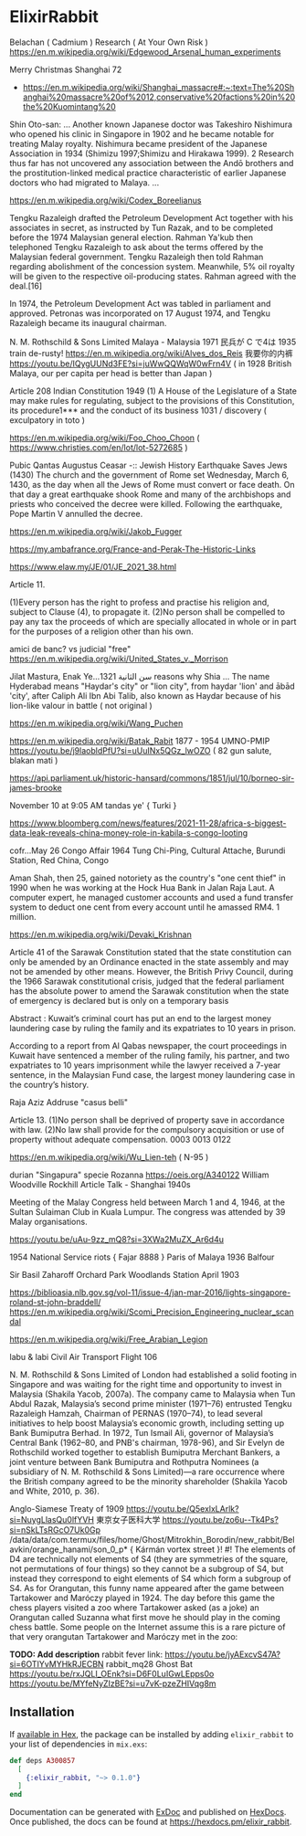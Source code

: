 # ElixirRabbit
Belachan ( Cadmium ) Research
( At Your Own Risk )
https://en.m.wikipedia.org/wiki/Edgewood_Arsenal_human_experiments

Merry Christmas Shanghai 72
- https://en.m.wikipedia.org/wiki/Shanghai_massacre#:~:text=The%20Shanghai%20massacre%20of%2012,conservative%20factions%20in%20the%20Kuomintang%20
  
Shin Oto-san:
... Another known Japanese doctor was Takeshiro Nishimura who opened his clinic in Singapore in 1902 and he became notable for treating Malay royalty. Nishimura became president of the Japanese Association in 1934 (Shimizu 1997;Shimizu and Hirakawa 1999). 2 Research thus far has not uncovered any association between the Andō brothers and the prostitution-linked medical practice characteristic of earlier Japanese doctors who had migrated to Malaya. ...

https://en.m.wikipedia.org/wiki/Codex_Boreelianus

Tengku Razaleigh drafted the Petroleum Development Act together with his associates in secret, as instructed by Tun Razak, and to be completed before the 1974 Malaysian general election. Rahman Ya'kub then telephoned Tengku Razaleigh to ask about the terms offered by the Malaysian federal government. Tengku Razaleigh then told Rahman regarding abolishment of the concession system. Meanwhile, 5% oil royalty will be given to the respective oil-producing states. Rahman agreed with the deal.[16]

In 1974, the Petroleum Development Act was tabled in parliament and approved. Petronas was incorporated on 17 August 1974, and Tengku Razaleigh became its inaugural chairman.

N. M. Rothschild & Sons Limited
Malaya - Malaysia 1971
民兵が C で4は
1935 train de-rusty!
https://en.m.wikipedia.org/wiki/Alves_dos_Reis
我要你的内裤
https://youtu.be/IQygUUNd3FE?si=juWwQQWqW0wFrn4V
( in 1928 British Malaya, our per capita per head is better than Japan )

Article 208 Indian Constitution 1949
(1) A House of the Legislature of a State may make rules for regulating, subject to the provisions of this Constitution, its procedure1*** and the conduct of its business 1031 / discovery
( exculpatory in toto )

https://en.m.wikipedia.org/wiki/Foo_Choo_Choon
( https://www.christies.com/en/lot/lot-5272685 )

Pubic Qantas Augustus Ceasar
-:: Jewish History
Earthquake Saves Jews (1430)
The church and the government of Rome set Wednesday, March 6, 1430, as the day when all the Jews of Rome must convert or face death. On that day a great earthquake shook Rome and many of the archbishops and priests who conceived the decree were killed. Following the earthquake, Pope Martin V annulled the decree.

https://en.m.wikipedia.org/wiki/Jakob_Fugger

https://my.ambafrance.org/France-and-Perak-The-Historic-Links

https://www.elaw.my/JE/01/JE_2021_38.html

Article 11.

(1)Every person has the right to profess and practise his religion and, subject to Clause (4), to propagate it. (2)No person shall be compelled to pay any tax the proceeds of which are specially allocated in whole or in part for the purposes of a religion other than his own.

amici de banc? vs judicial "free"
https://en.m.wikipedia.org/wiki/United_States_v._Morrison


Jilat Mastura, Enak Ye...سن الثانية
1321 reasons why Shia ...
The name Hyderabad means "Haydar's city" or "lion city", from haydar 'lion' and ābād 'city', after Caliph Ali Ibn Abi Talib, also known as Haydar because of his lion-like valour in battle ( not original )

https://en.m.wikipedia.org/wiki/Wang_Puchen

https://en.m.wikipedia.org/wiki/Batak_Rabit 1877 - 1954
UMNO-PMIP
https://youtu.be/j9laobldPfU?si=uUuINx5QGz_lwOZO
( 82 gun salute, blakan mati )

https://api.parliament.uk/historic-hansard/commons/1851/jul/10/borneo-sir-james-brooke

November 10 at 9:05 AM
tandas ye' { Turki }

https://www.bloomberg.com/news/features/2021-11-28/africa-s-biggest-data-leak-reveals-china-money-role-in-kabila-s-congo-looting

cofr...May 26 Congo Affair 1964
Tung Chi-Ping, Cultural Attache,
Burundi Station, Red China, Congo

Aman Shah, then 25, gained notoriety as the country's "one cent thief" in 1990 when he was working at the Hock Hua Bank in Jalan Raja Laut. A computer expert, he managed customer accounts and used a fund transfer system to deduct one cent from every account until he amassed RM4. 1 million.

https://en.m.wikipedia.org/wiki/Devaki_Krishnan

Article 41 of the Sarawak Constitution stated that the state constitution can only be amended by an Ordinance enacted in the state assembly and may not be amended by other means. However, the British Privy Council, during the 1966 Sarawak constitutional crisis, judged that the federal parliament has the absolute power to amend the Sarawak constitution when the state of emergency is declared but is only on a temporary basis


Abstract :
Kuwait’s criminal court has put an end to the largest money laundering case by ruling the family and its expatriates to 10 years in prison.

According to a report from Al Qabas newspaper, the court proceedings in Kuwait have sentenced a member of the ruling family, his partner, and two expatriates to 10 years imprisonment while the lawyer received a 7-year sentence, in the Malaysian Fund case, the largest money laundering case in the country’s history.

Raja Aziz Addruse "casus belli"

Article 13.
(1)No person shall be deprived of property save in accordance with law. (2)No law shall provide for the compulsory acquisition or use of property without adequate compensation.
0003
0013
0122

https://en.m.wikipedia.org/wiki/Wu_Lien-teh ( N-95 )


durian "Singapura" specie Rozanna
https://oeis.org/A340122
William Woodville Rockhill
Article Talk - Shanghai 1940s

Meeting of the Malay Congress held between March 1 and 4, 1946, at the Sultan Sulaiman Club in Kuala Lumpur. The congress was attended by 39 Malay organisations. 


https://youtu.be/uAu-9zz_mQ8?si=3XWa2MuZX_Ar6d4u

1954 National Service riots
{ Fajar 8888 }
Paris of Malaya 1936 Balfour

Sir Basil Zaharoff
Orchard Park
Woodlands Station April 1903

https://biblioasia.nlb.gov.sg/vol-11/issue-4/jan-mar-2016/lights-singapore-roland-st-john-braddell/
https://en.m.wikipedia.org/wiki/Scomi_Precision_Engineering_nuclear_scandal

https://en.m.wikipedia.org/wiki/Free_Arabian_Legion

labu & labi
Civil Air Transport Flight 106

N. M. Rothschild & Sons Limited of London had established a solid footing in Singapore and was waiting for the right time and opportunity to invest in Malaysia (Shakila Yacob, 2007a). The company came to Malaysia when Tun Abdul Razak, Malaysia’s second prime minister (1971–76) entrusted Tengku Razaleigh Hamzah, Chairman of PERNAS (1970–74), to lead several initiatives to help boost Malaysia’s economic growth, including setting up Bank Bumiputra Berhad. In 1972, Tun Ismail Ali, governor of Malaysia’s Central Bank (1962–80, and PNB's chairman, 1978-96), and Sir Evelyn de Rothschild worked together to establish Bumiputra Merchant Bankers, a joint venture between Bank Bumiputra and Rothputra Nominees (a subsidiary of N. M. Rothschild & Sons Limited)—a rare occurrence where the British company agreed to be the minority shareholder (Shakila Yacob and White, 2010, p. 36).

Anglo-Siamese Treaty of 1909
https://youtu.be/Q5exlxLArlk?si=NuygLlasQu0lfYVH
東京女子医科大学
https://youtu.be/zo6u--Tk4Ps?si=nSkLTsRGcO7Uk0Gp
/data/data/com.termux/files/home/Ghost/Mitrokhin_Borodin/new_rabbit/Belavkin/orange_hanami/son_0_p*
{ Kármán vortex street }!
#! The elements of D4 are technically not elements of S4 (they are symmetries of the square, not permutations of four things) so they cannot be a subgroup of S4, but instead they correspond to eight elements of S4 which form a subgroup of S4.
  As for Orangutan, this funny name appeared after the game between Tartakower and Maróczy played in 1924. The day before this game the chess players visited a zoo where Tartakower asked (as a joke) an Orangutan called Suzanna what first move he should play in the coming chess battle. Some people on the Internet assume this is a rare picture of that very orangutan Tartakower and  Maróczy met in the zoo:

**TODO: Add description**
rabbit fever link:
https://youtu.be/jyAExcvS47A?si=6OTIYvMYHkRJECBN
rabbit_mq28 Ghost Bat
https://youtu.be/rxJQLI_OEnk?si=D6F0LuIGwLEpps0o
https://youtu.be/MYfeNyZIzBE?si=u7vK-pzeZHIVqg8m
## Installation

If [available in Hex](https://hex.pm/docs/publish), the package can be installed
by adding `elixir_rabbit` to your list of dependencies in `mix.exs`:

```elixir
def deps A300857
  [
    {:elixir_rabbit, "~> 0.1.0"}
  ]
end
```

Documentation can be generated with [ExDoc](https://github.com/elixir-lang/ex_doc)
and published on [HexDocs](https://hexdocs.pm). Once published, the docs can
be found at <https://hexdocs.pm/elixir_rabbit>.

